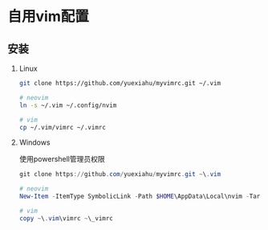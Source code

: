 # 自用vim配置

## 安装

1. Linux

    ```bash
    git clone https://github.com/yuexiahu/myvimrc.git ~/.vim

    # neovim
    ln -s ~/.vim ~/.config/nvim

    # vim
    cp ~/.vim/vimrc ~/.vimrc
    ```


2. Windows

    使用powershell管理员权限

    ```powershell
    git clone https://github.com/yuexiahu/myvimrc.git ~\.vim

    # neovim
    New-Item -ItemType SymbolicLink -Path $HOME\AppData\Local\nvim -Target $HOME\.vim

    # vim
    copy ~\.vim\vimrc ~\_vimrc
    ```

